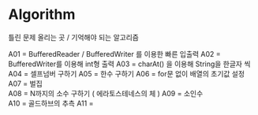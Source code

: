 # Algorithm

틀린 문제 올리는 곳 / 기억해야 되는 알고리즘


A01 = BufferedReader / BufferedWriter 를 이용한 빠른 입출력 
A02 = BufferedWriter를 이용해 int형 출력 
A03 = charAt() 을 이용해 String을 한글자 씩  
A04 = 셀프넘버 구하기 
A05 = 한수 구하기 
A06 = for문 없이 배열의 초기값 설정 
A07 = 벌집  
A08 = N까지의 소수 구하기 ( 에라토스테네스의 체 ) 
A09 = 소인수  
A10 = 골드하브의 추측 
A11 = 
